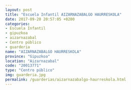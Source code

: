 ```yaml
---
layout: post
title: "Escuela Infantil AIZARNAZABALGO HAURRESKOLA"
date: 2017-09-20 20:57:05 +0200
categories:
- Escuela Infantil
- gipuzkoa
- aizarnazabal
- Centro público
- guarderia
name: "AIZARNAZABALGO HAURRESKOLA"
province: "Gipuzkoa"
location: "Aizarnazabal"
code: "20013771"
type: "Centro público"
img: guarderia.jpg
permalink: /guarderias/aizarnazabalgo-haurreskola.html
---
```

